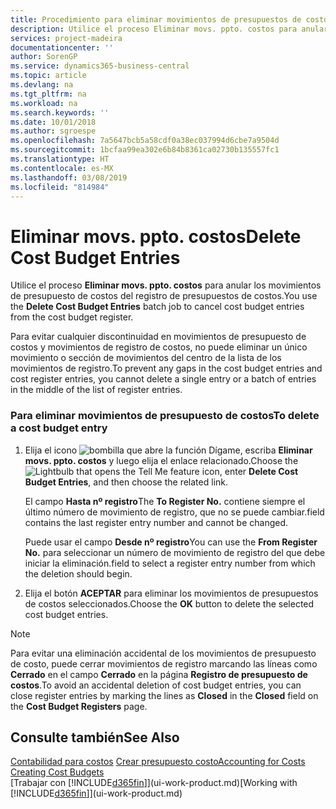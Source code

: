 ```yaml
---
title: Procedimiento para eliminar movimientos de presupuestos de costos | Documentos de Microsoft
description: Utilice el proceso Eliminar movs. ppto. costos para anular los movimientos de presupuesto de costos del registro de presupuestos de costos.
services: project-madeira
documentationcenter: ''
author: SorenGP
ms.service: dynamics365-business-central
ms.topic: article
ms.devlang: na
ms.tgt_pltfrm: na
ms.workload: na
ms.search.keywords: ''
ms.date: 10/01/2018
ms.author: sgroespe
ms.openlocfilehash: 7a5647bcb5a58cdf0a38ec037994d6cbe7a9504d
ms.sourcegitcommit: 1bcfaa99ea302e6b84b8361ca02730b135557fc1
ms.translationtype: HT
ms.contentlocale: es-MX
ms.lasthandoff: 03/08/2019
ms.locfileid: "814984"
---
```

# <a name="delete-cost-budget-entries"></a><span data-ttu-id="36ada-103">Eliminar movs. ppto. costos</span><span class="sxs-lookup"><span data-stu-id="36ada-103">Delete Cost Budget Entries</span></span>
<span data-ttu-id="36ada-104">Utilice el proceso **Eliminar movs. ppto. costos** para anular los movimientos de presupuesto de costos del registro de presupuestos de costos.</span><span class="sxs-lookup"><span data-stu-id="36ada-104">You use the **Delete Cost Budget Entries** batch job to cancel cost budget entries from the cost budget register.</span></span>  

<span data-ttu-id="36ada-105">Para evitar cualquier discontinuidad en movimientos de presupuesto de costos y movimientos de registro de costos, no puede eliminar un único movimiento o sección de movimientos del centro de la lista de los movimientos de registro.</span><span class="sxs-lookup"><span data-stu-id="36ada-105">To prevent any gaps in the cost budget entries and cost register entries, you cannot delete a single entry or a batch of entries in the middle of the list of register entries.</span></span>  

### <a name="to-delete-a-cost-budget-entry"></a><span data-ttu-id="36ada-106">Para eliminar movimientos de presupuesto de costos</span><span class="sxs-lookup"><span data-stu-id="36ada-106">To delete a cost budget entry</span></span>  

1.  <span data-ttu-id="36ada-107">Elija el icono ![bombilla que abre la función Dígame](media/ui-search/search_small.png "Dígame que desea hacer"), escriba **Eliminar movs. ppto. costos** y luego elija el enlace relacionado.</span><span class="sxs-lookup"><span data-stu-id="36ada-107">Choose the ![Lightbulb that opens the Tell Me feature](media/ui-search/search_small.png "Tell me what you want to do") icon, enter **Delete Cost Budget Entries**, and then choose the related link.</span></span>  

    <span data-ttu-id="36ada-108">El campo **Hasta nº registro**</span><span class="sxs-lookup"><span data-stu-id="36ada-108">The **To Register No.**</span></span> <span data-ttu-id="36ada-109">contiene siempre el último número de movimiento de registro, que no se puede cambiar.</span><span class="sxs-lookup"><span data-stu-id="36ada-109">field contains the last register entry number and cannot be changed.</span></span>  

    <span data-ttu-id="36ada-110">Puede usar el campo **Desde nº registro**</span><span class="sxs-lookup"><span data-stu-id="36ada-110">You can use the **From Register No.**</span></span> <span data-ttu-id="36ada-111">para seleccionar un número de movimiento de registro del que debe iniciar la eliminación.</span><span class="sxs-lookup"><span data-stu-id="36ada-111">field to select a register entry number from which the deletion should begin.</span></span>  
2.  <span data-ttu-id="36ada-112">Elija el botón **ACEPTAR** para eliminar los movimientos de presupuestos de costos seleccionados.</span><span class="sxs-lookup"><span data-stu-id="36ada-112">Choose the **OK** button to delete the selected cost budget entries.</span></span>  

> [!NOTE]  
>  <span data-ttu-id="36ada-113">Para evitar una eliminación accidental de los movimientos de presupuesto de costo, puede cerrar movimientos de registro marcando las líneas como **Cerrado** en el campo **Cerrado** en la página **Registro de presupuesto de costos**.</span><span class="sxs-lookup"><span data-stu-id="36ada-113">To avoid an accidental deletion of cost budget entries, you can close register entries by marking the lines as **Closed** in the **Closed** field on the **Cost Budget Registers** page.</span></span>  

## <a name="see-also"></a><span data-ttu-id="36ada-114">Consulte también</span><span class="sxs-lookup"><span data-stu-id="36ada-114">See Also</span></span>  
<span data-ttu-id="36ada-115">[Contabilidad para costos](finance-manage-cost-accounting.md)
[Crear presupuesto costo](finance-create-cost-budgets.md)</span><span class="sxs-lookup"><span data-stu-id="36ada-115">[Accounting for Costs](finance-manage-cost-accounting.md)
[Creating Cost Budgets](finance-create-cost-budgets.md)</span></span>  
<span data-ttu-id="36ada-116">[Trabajar con [!INCLUDE[d365fin](includes/d365fin_md.md)]](ui-work-product.md)</span><span class="sxs-lookup"><span data-stu-id="36ada-116">[Working with [!INCLUDE[d365fin](includes/d365fin_md.md)]](ui-work-product.md)</span></span>
